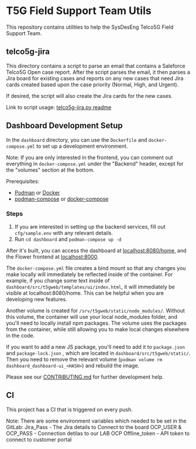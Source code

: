 # T5G Field Support Team Utils

This repository contains utilities to help the SysDesEng Telco5G Field Support Team.

## telco5g-jira

This directory contains a script to parse an email that contains a Saleforce
Telco5G Open case report. After the script parses the email, it then parses a
Jira board for existing cases and reports on any new cases that need Jira cards
created based upon the case priority (Normal, High, and Urgent).

If desired, the script will also create the Jira cards for the new cases.

Link to script usage: [telco5g-jira.py readme](https://github.com/RHsyseng/t5g-field-support-team-utils/blob/main/telco5g-jira.py.md)

## Dashboard Development Setup

In the `dashboard` directory, you can use the `Dockerfile` and `docker-compose.yml` to
set up a development environment.

Note: If you are only interested in the frontend, you can comment out everything in
`docker-compose.yml` under the "Backend" header, except for the "volumes" section at
the bottom.

Prerequisites:

- [Podman](https://podman.io/get-started) or [Docker](https://docs.docker.com/engine/install/)
- [podman-compose](https://podman-desktop.io/docs/compose/setting-up-compose) or [docker-compose](https://docs.docker.com/compose/)

### Steps

1. If you are interested in setting up the backend services, fill out `cfg/sample.env`
with any relevant details.
2. Run `cd dashboard` and `podman-compose up -d`

After it's built, you can access the dashboard at <localhost:8080/home>, and the Flower
frontend at <localhost:8000>.

The `docker-compose.yml` file creates a bind mount so that any changes you make locally will immediately be reflected inside of the container. For example, if you change some text inside of `dashboard/src/t5gweb/templates/ui/index.html`, it will immediately be visible at localhost:8080/home. This can be helpful when you are developing new features.

Another volume is created for `/srv/t5gweb/static/node_modules/`. Without this volume, the container will use your local node_modules folder, and you'll need to locally install npm packages. The volume uses the packages from the container, while still allowing you to make local changes elsewhere in the code.

If you want to add a new JS package, you'll need to add it to `package.json` and `package-lock.json` , which are located in `dashboard/src/t5gweb/static/`. Then you need to remove the relevant volume (`podman volume rm dashboard_dashboard-ui_<HASH>`) and rebuild the image.


Please see our [CONTRIBUTING.md](https://github.com/RHsyseng/t5g-field-support-team-utils/blob/main/CONTRIBUTING.md) for further development help.
## CI

This project has a CI that is triggered on every push.

Note: There are some environment variables which needed to be set in the GitLab:
Jira_Pass - The Jira details to Connect to the board
OCP_USER & OCP_PASS - Connection detilas to our LAB OCP
Offline_token - API token to connect to customer portal
